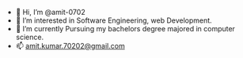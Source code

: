 - 👋 Hi, I’m @amit-0702
- 👀 I’m interested in Software Engineering, web Development.
- 🌱 I’m currently Pursuing my bachelors degree majored in computer science.
- 📫 amit.kumar.70202@gmail.com

<!---
amit-0702/amit-0702 is a ✨ special ✨ repository because its `README.md` (this file) appears on your GitHub profile.
You can click the Preview link to take a look at your changes.
--->

